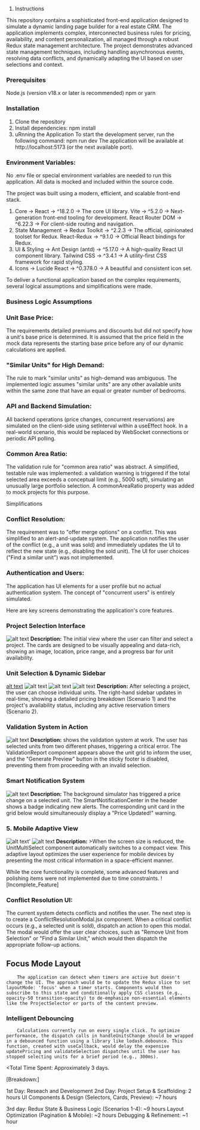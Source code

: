 1. Instructions

<!-- ThinkRealty CRM - Dynamic Landing Page Builder: -->

This repository contains a sophisticated front-end application designed to simulate a dynamic landing page builder for a real estate CRM. The application implements complex, interconnected business rules for pricing, availability, and content personalization, all managed through a robust Redux state management architecture.
The project demonstrates advanced state management techniques, including handling asynchronous events, resolving data conflicts, and dynamically adapting the UI based on user selections and context.

<!-- 2.1 Setup Instructions: -->

### Prerequisites

Node.js (version v18.x or later is recommended)
npm or yarn

### Installation

1. Clone the repository
2. Install dependencies: npm install
3. uRnning the Application
   To start the development server, run the following command: npm run dev
   The application will be available at http://localhost:5173 (or the next available port).

### Environment Variables:

No .env file or special environment variables are needed to run this application. All data is mocked and included within the source code.

<!-- 2.2 Technology Stack -->

The project was built using a modern, efficient, and scalable front-end stack.

1. Core -> React -> ^18.2.0 -> The core UI library.
   Vite -> ^5.2.0 -> Next-generation front-end tooling for development.
   React Router DOM -> ^6.22.3 -> For client-side routing and navigation.
2. State Management -> Redux Toolkit -> ^2.2.3 -> The official, opinionated toolset for Redux.
   React-Redux -> ^9.1.0 -> Official React bindings for Redux.
3. UI & Styling -> Ant Design (antd) -> ^5.17.0 -> A high-quality React UI component library.
   Tailwind CSS -> ^3.4.1 -> A utility-first CSS framework for rapid styling.
4. Icons -> Lucide React -> ^0.378.0 -> A beautiful and consistent icon set.

<!-- 2.3 Assumptions Made -->

To deliver a functional application based on the complex requirements, several logical assumptions and simplifications were made.

### Business Logic Assumptions

### Unit Base Price:

The requirements detailed premiums and discounts but did not specify how a unit's base price is determined. It is assumed that the price field in the mock data represents the starting base price before any of our dynamic calculations are applied.

### "Similar Units" for High Demand:

The rule to mark "similar units" as high-demand was ambiguous. The implemented logic assumes "similar units" are any other available units within the same zone that have an equal or greater number of bedrooms.

### API and Backend Simulation:

All backend operations (price changes, concurrent reservations) are simulated on the client-side using setInterval within a useEffect hook. In a real-world scenario, this would be replaced by WebSocket connections or periodic API polling.

### Common Area Ratio:

The validation rule for "common area ratio" was abstract. A simplified, testable rule was implemented: a validation warning is triggered if the total selected area exceeds a conceptual limit (e.g., 5000 sqft), simulating an unusually large portfolio selection. A commonAreaRatio property was added to mock projects for this purpose.

Simplifications

### Conflict Resolution:

The requirement was to "offer merge options" on a conflict. This was simplified to an alert-and-update system. The application notifies the user of the conflict (e.g., a unit was sold) and immediately updates the UI to reflect the new state (e.g., disabling the sold unit). The UI for user choices ("Find a similar unit") was not implemented.

### Authentication and Users:

The application has UI elements for a user profile but no actual authentication system. The concept of "concurrent users" is entirely simulated.

<!-- 2.4 Screenshots and Descriptions -->

Here are key screens demonstrating the application's core features.

### Project Selection Interface

![alt text](./src/assets/image.png)
**Description:**
The initial view where the user can filter and select a project. The cards are designed to be visually appealing and data-rich, showing an image, location, price range, and a progress bar for unit availability.

### Unit Selection & Dynamic Sidebar

[alt text](./src/assets/image-1.png)
![alt text](./src/assets/image-4.png)
![alt text](./src/assets/image-5.png)
![alt text](./src/assets/image-6.png)
**Description:**
After selecting a project, the user can choose individual units. The right-hand sidebar updates in real-time, showing a detailed pricing breakdown (Scenario 1) and the project's availability status, including any active reservation timers (Scenario 2).

### Validation System in Action

![alt text](./assets/image-2.png)
**Description:**
shows the validation system at work. The user has selected units from two different phases, triggering a critical error. The ValidationReport component appears above the unit grid to inform the user, and the "Generate Preview" button in the sticky footer is disabled, preventing them from proceeding with an invalid selection.

### Smart Notification System

![alt text](./assets/image-3.png)
**Description:**
The background simulator has triggered a price change on a selected unit. The SmartNotificationCenter in the header shows a badge indicating new alerts. The corresponding unit card in the grid below would simultaneously display a "Price Updated!" warning.

### 5. Mobile Adaptive View

![alt text](./assets/image-7.png)'
![alt text](./assets/image-8.png)
**Description:** >When the screen size is reduced, the UnitMultiSelect component automatically switches to a compact view. This adaptive layout optimizes the user experience for mobile devices by presenting the most critical information in a space-efficient manner.

<!-- 2.5 Incomplete Items and Future Approach -->

While the core functionality is complete, some advanced features and polishing items were not implemented due to time constraints.
![Incomplete_Feature]

### Conflict Resolution UI:

The current system detects conflicts and notifies the user. The next step is to create a ConflictResolutionModal.jsx component. When a critical conflict occurs (e.g., a selected unit is sold), dispatch an action to open this modal. The modal would offer the user clear choices, such as "Remove Unit from Selection" or "Find a Similar Unit," which would then dispatch the appropriate follow-up actions.

## Focus Mode Layout

        The application can detect when timers are active but doesn't change the UI. The approach would be to update the Redux slice to set layoutMode: 'focus' when a timer starts. Components would then subscribe to this state and conditionally apply CSS classes (e.g., opacity-50 transition-opacity) to de-emphasize non-essential elements like the ProjectSelector or parts of the content preview.

### Intelligent Debouncing

    	Calculations currently run on every single click. To optimize performance, the dispatch calls in handleUnitsChange should be wrapped in a debounced function using a library like lodash.debounce. This function, created with useCallback, would delay the expensive updatePricing and validateSelection dispatches until the user has stopped selecting units for a brief period (e.g., 300ms).

<!-- 2.6 Time Tracking -->

<Total Time Spent: Approximately 3 days.

[Breakdown:]

1st Day: Reseach and Development
2nd Day: Project Setup & Scaffolding: 2 hours
UI Components & Design (Selectors, Cards, Preview): ~7 hours

3rd day: Redux State & Business Logic (Scenarios 1-4): ~9 hours
Layout Optimization (Pagination & Mobile): ~2 hours
Debugging & Refinement: ~1 hour
